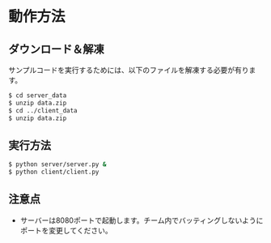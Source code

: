 # 動作方法

## ダウンロード＆解凍

サンプルコードを実行するためには、以下のファイルを解凍する必要が有ります。

```sh
$ cd server_data
$ unzip data.zip
$ cd ../client_data
$ unzip data.zip
```

## 実行方法

```sh
$ python server/server.py &
$ python client/client.py
```

## 注意点

* サーバーは8080ポートで起動します。チーム内でバッティングしないようにポートを変更してください。
